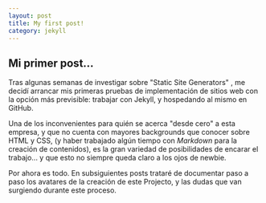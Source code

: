 ```yaml
---
layout: post
title: My first post!
category: jekyll
---
```


## Mi primer post...
Tras algunas semanas de investigar sobre "Static Site Generators" , me decidí arrancar mis primeras pruebas de implementación de sitios web con la opción más previsible: trabajar con Jekyll, y hospedando al mismo en GitHub.

Una de los inconvenientes para quién se acerca "desde cero" a esta empresa, y que no cuenta con mayores backgrounds que conocer sobre HTML y CSS, (y haber trabajado algún tiempo con *Markdown* para la creación de contenidos), es la gran variedad de posibilidades de encarar el trabajo... y que esto no siempre queda claro a los ojos de newbie.

Por ahora es todo. En subsiguientes posts trataré de documentar paso a paso los avatares de la creación de este Projecto, y las dudas que van surgiendo durante este proceso.
